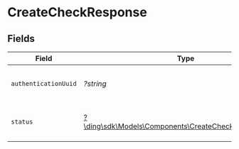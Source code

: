 # CreateCheckResponse


## Fields

| Field                                                                                                          | Type                                                                                                           | Required                                                                                                       | Description                                                                                                    | Example                                                                                                        |
| -------------------------------------------------------------------------------------------------------------- | -------------------------------------------------------------------------------------------------------------- | -------------------------------------------------------------------------------------------------------------- | -------------------------------------------------------------------------------------------------------------- | -------------------------------------------------------------------------------------------------------------- |
| `authenticationUuid`                                                                                           | *?string*                                                                                                      | :heavy_minus_sign:                                                                                             | The UUID of the corresponding authentication.                                                                  |                                                                                                                |
| `status`                                                                                                       | [?\ding\sdk\Models\Components\CreateCheckResponseStatus](../../Models/Components/CreateCheckResponseStatus.md) | :heavy_minus_sign:                                                                                             | A status representing the result of the check.                                                                 | valid                                                                                                          |